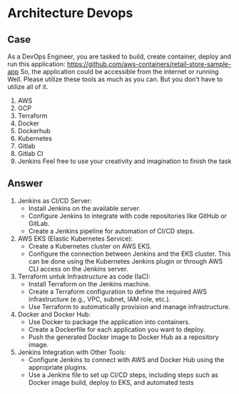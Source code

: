 # Architecture Devops

## Case
As a DevOps Engineer, you are tasked to build, create container, deploy and run this application:
https://github.com/aws-containers/retail-store-sample-app
So, the application could be accessible from the internet or running Well.
Please utilize these tools as much as you can. But you don’t have to utilize all of it. 
1. AWS 
2. GCP 
3. Terraform 
4. Docker 
5. Dockerhub 
6. Kubernetes 
7. Gitlab 
8. Gitlab CI 
9. Jenkins 
Feel free to use your creativity and imagination to finish the task

## Answer
1. Jenkins as CI/CD Server:
   - Install Jenkins on the available server.
   - Configure Jenkins to integrate with code repositories like GitHub or GitLab.
   - Create a Jenkins pipeline for automation of CI/CD steps.
2. AWS EKS (Elastic Kubernetes Service):
   - Create a Kubernetes cluster on AWS EKS.
   - Configure the connection between Jenkins and the EKS cluster. This can be done using the Kubernetes Jenkins plugin or through AWS CLI access on the Jenkins server.
3. Terraform untuk Infrastructure as code (IaC):
   - Install Terraform on the Jenkins machine.
   - Create a Terraform configuration to define the required AWS infrastructure (e.g., VPC, subnet, IAM role, etc.).
   - Use Terraform to automatically provision and manage infrastructure.
4. Docker and Docker Hub:
   - Use Docker to package the application into containers.
   - Create a Dockerfile for each application you want to deploy.
   - Push the generated Docker image to Docker Hub as a repository image.
5. Jenkins Integration with Other Tools:
   - Configure Jenkins to connect with AWS and Docker Hub using the appropriate plugins.
   - Use a Jenkins file to set up CI/CD steps, including steps such as Docker image build, deploy to EKS, and automated tests
